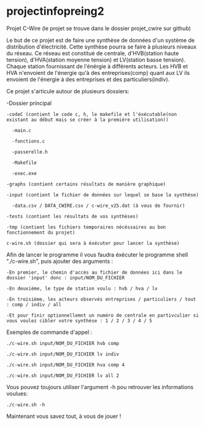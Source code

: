 # projectinfopreing2

Projet C-Wire (le projet se trouve dans le dossier projet_cwire sur github)

Le but de ce projet est de faire une synthèse de données d'un système de distribution d'électricité. Cette synthèse pourra se faire à plusieurs niveaux du réseau. Ce réseau est constitué de centrale, d'HVB(station haute tension), d'HVA(station moyenne tension) et LV(station basse tension). Chaque station fournissant de l'énérgie à différents acteurs. Les HVB et HVA n'envoient de l'énergie qu'à des entreprises(comp) quant aux LV ils envoient de l'énergie à des entreprises et des particuliers(indiv).

Ce projet s'articule autour de plusieurs dossiers:

-Dossier principal

    -codeC (contient le code c, h, le makefile et l'éxécutable(non existant au début mais se créer à la première utilisation))
  
      -main.c 
    
      -fonctions.c
    
      -passerelle.h
    
      -Makefile
    
      -exec.exe
    
    -graphs (contient certains résultats de manière graphique)
  
    -input (contient le fichier de données sur lequel se base la synthèse)
  
      -data.csv / DATA_CWIRE.csv / c-wire_v25.dat (à vous de fournir)
    
    -tests (contient les résultats de vos synthèses)
  
    -tmp (contient les fichiers temporaires nécéssaires au bon fonctionnement du projet)
  
    c-wire.sh (dossier qui sera à éxécuter pour lancer la synthèse)


Afin de lancer le programme il vous faudra éxécuter le programme shell "./c-wire.sh", puis ajouter des arguments :

    -En premier, le chemin d'accès au fichier de données ici dans le dossier 'input' donc : input/NOM_DU_FICHIER

    -En deuxième, le type de station voulu : hvb / hva / lv

    -En troisième, les acteurs observés entreprises / particuliers / tout : comp / indiv / all

    -Et pour finir optionnellemnt un numéro de centrale en partivculier si vous voulez cibler votre synthèse : 1 / 2 / 3 / 4 / 5


Exemples de commande d'appel :

    ./c-wire.sh input/NOM_DU_FICHIER hvb comp
  
    ./c-wire.sh input/NOM_DU_FICHIER lv indiv
  
    ./c-wire.sh input/NOM_DU_FICHIER hva comp 4
  
    ./c-wire.sh input/NOM_DU_FICHIER lv all 2


  
Vous pouvez toujours utiliser l'argument -h pou retrouver les informations voulues:

    ./c-wire.sh -h


Maintenant vous savez tout, à vous de jouer !
